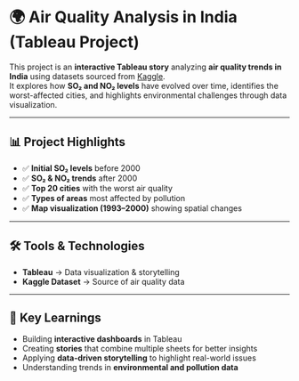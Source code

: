 # 🌍 Air Quality Analysis in India (Tableau Project)

This project is an **interactive Tableau story** analyzing **air quality trends in India** using datasets sourced from [Kaggle](https://www.kaggle.com/).  
It explores how **SO₂ and NO₂ levels** have evolved over time, identifies the worst-affected cities, and highlights environmental challenges through data visualization.  

---

## 📊 Project Highlights
- ✅ **Initial SO₂ levels** before 2000  
- ✅ **SO₂ & NO₂ trends** after 2000  
- ✅ **Top 20 cities** with the worst air quality  
- ✅ **Types of areas** most affected by pollution  
- ✅ **Map visualization (1993–2000)** showing spatial changes  

---

## 🛠️ Tools & Technologies
- **Tableau** → Data visualization & storytelling  
- **Kaggle Dataset** → Source of air quality data  

---

## 🎯 Key Learnings
- Building **interactive dashboards** in Tableau  
- Creating **stories** that combine multiple sheets for better insights  
- Applying **data-driven storytelling** to highlight real-world issues  
- Understanding trends in **environmental and pollution data**  


